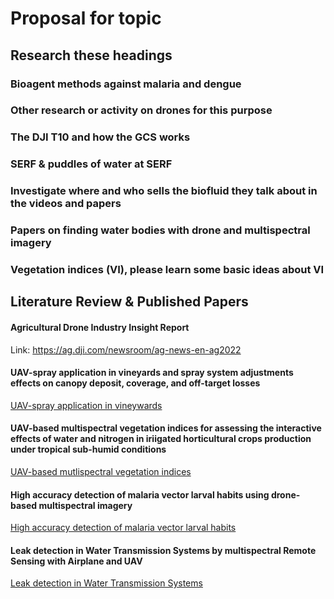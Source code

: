# Proposal for topic

## Research these headings
### Bioagent methods against malaria and dengue


### Other research or activity on drones for this purpose


### The DJI T10 and how the GCS works 


### SERF & puddles of water at SERF


### Investigate where and who sells the biofluid they talk about in the videos and papers

 
### Papers on finding water bodies with drone and multispectral imagery


 

### Vegetation indices (VI), please learn some basic ideas about VI


## Literature Review & Published Papers
#### Agricultural Drone Industry Insight Report
Link: https://ag.dji.com/newsroom/ag-news-en-ag2022



#### UAV-spray application in vineyards and spray system adjustments effects on canopy deposit, coverage, and off-target losses
[UAV-spray application in vineywards](https://github.com/DonMMK/Drones-against-Malaria-and-Dengue/blob/main/Read/1-s2.0-S004896972204390X-main.pdf)

#### UAV-based multispectral vegetation indices for assessing the interactive effects of water and nitrogen in iriigated horticultural crops production under tropical sub-humid conditions
[UAV-based mutlispectral vegetation indices](https://github.com/DonMMK/Drones-against-Malaria-and-Dengue/blob/main/Read/1-s2.0-S0378377422000634-main.pdf)

#### High accuracy detection of malaria vector larval habits using drone-based multispectral imagery
[High accuracy detection of malaria vector larval habits](https://github.com/DonMMK/Drones-against-Malaria-and-Dengue/blob/main/Read/High-accuracy%20detection%20of%20malaria%20vector.pdf)

#### Leak detection in Water Transmission Systems by multispectral Remote Sensing with Airplane and UAV
[Leak detection in Water Transmission Systems](https://github.com/DonMMK/Drones-against-Malaria-and-Dengue/blob/main/Read/IGARSS2019.pdf)

